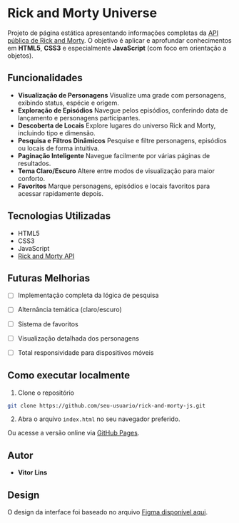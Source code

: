 # Rick and Morty Universe

Projeto de página estática apresentando informações completas da [API pública de Rick and Morty](https://rickandmortyapi.com/).
O objetivo é aplicar e aprofundar conhecimentos em **HTML5**, **CSS3** e especialmente **JavaScript** (com foco em orientação a objetos).

## Funcionalidades

- **Visualização de Personagens**
Visualize uma grade com personagens, exibindo status, espécie e origem.
- **Exploração de Episódios**
Navegue pelos episódios, conferindo data de lançamento e personagens participantes.
- **Descoberta de Locais**
Explore lugares do universo Rick and Morty, incluindo tipo e dimensão.
- **Pesquisa e Filtros Dinâmicos**
Pesquise e filtre personagens, episódios ou locais de forma intuitiva.
- **Paginação Inteligente**
Navegue facilmente por várias páginas de resultados.
- **Tema Claro/Escuro**
Altere entre modos de visualização para maior conforto.
- **Favoritos**
Marque personagens, episódios e locais favoritos para acessar rapidamente depois.


## Tecnologias Utilizadas

- HTML5
- CSS3
- JavaScript
- [Rick and Morty API](https://rickandmortyapi.com/)


## Futuras Melhorias

- [ ] Implementação completa da lógica de pesquisa
- [ ] Alternância temática (claro/escuro)
- [ ] Sistema de favoritos
- [ ] Visualização detalhada dos personagens
- [ ] Total responsividade para dispositivos móveis


## Como executar localmente

1. Clone o repositório

```bash
git clone https://github.com/seu-usuario/rick-and-morty-js.git
```

2. Abra o arquivo `index.html` no seu navegador preferido.

Ou acesse a versão online via [GitHub Pages](https://linsvitor.github.io/rick-and-morty/).

## Autor

- **Vitor Lins**


## Design

O design da interface foi baseado no arquivo [Figma disponível aqui](https://www.figma.com/community/file/1225458908057208058/rick-and-morty).